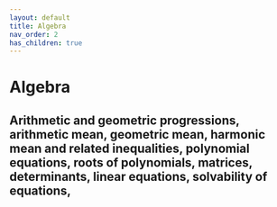 ```yaml
---
layout: default
title: Algebra
nav_order: 2
has_children: true
---
```


# Algebra


## Arithmetic and geometric progressions, arithmetic mean, geometric mean, harmonic mean and related inequalities, polynomial equations, roots of polynomials, matrices, determinants, linear equations, solvability of equations,






